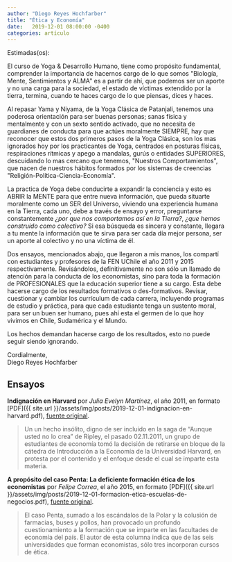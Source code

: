 ```yaml
---
author: "Diego Reyes Hochfarber"
title: "Ética y Economía"
date:   2019-12-01 08:00:00 -0400
categories: artículo
---
```


Estimadas(os):

El curso de Yoga & Desarrollo Humano, tiene como propósito fundamental, comprender la importancia de hacernos cargo de lo que somos "Biología, Mente, Sentimientos y ALMA" es a partir de ahí, que podemos ser un aporte y no una carga para la sociedad, el estado de víctimas extendido por la tierra, termina, cuando te haces cargo de lo que piensas, dices y haces.

Al repasar Yama y Niyama, de la Yoga Clásica de Patanjali, tenemos una poderosa orientación para ser buenas personas; sanas física y mentalmente y con un sexto sentido activado, que no necesita de guardianes de conducta para que actúes moralmente SIEMPRE, hay que reconocer que estos dos primeros pasos de la Yoga Clásica, son los mas ignorados hoy por los practicantes de Yoga, centrados en posturas físicas, respiraciones rítmicas y apego a mandalas, gurús o entidades SUPERIORES, descuidando lo mas cercano que tenemos, "Nuestros Comportamientos", que nacen de nuestros hábitos formados por los sistemas de creencias "Religión-Política-Ciencia-Economía". 

La practica de Yoga debe conducirte a expandir la conciencia y esto es ABRIR la MENTE para que entre nueva información, que pueda situarte moralmente como un SER del Universo, viviendo una experiencia humana en la Tierra, cada uno, debe a través de ensayo y error, preguntarse constantemente *¿por que nos comportamos así en la Tierra?*, *¿que hemos construido como colectivo?* Si esa búsqueda es sincera y constante, llegara a tu mente la información que te sirva para ser cada día mejor persona, ser un aporte al colectivo y no una víctima de él.

Dos ensayos, mencionados abajo, que llegaron a mis manos, los compartí con estudiantes y profesores de la FEN UChile el año 2011 y 2015 respectivamente. Revisándolos, definitivamente no son sólo un llamado de atención para la conducta de los economistas, sino para toda la formación de PROFESIONALES que la educación superior tiene a su cargo. Esta debe hacerse cargo de los resultados formativos o des-formativos. Revisar, cuestionar y cambiar los currículum de cada carrera, incluyendo programas de estudio y práctica, para que cada estudiante tenga un sustento moral, para ser un buen ser humano, pues ahí esta el germen de lo que hoy vivimos en Chile, Sudamérica y el Mundo.

Los hechos demandan hacerse cargo de los resultados, esto no puede seguir siendo ignorando. 

Cordialmente,  
Diego Reyes Hochfarber

## Ensayos

**Indignación en Harvard** por *Julia Evelyn Martínez*, el año 2011, en formato [PDF]({{ site.url }}/assets/img/posts/2019-12-01-indignacion-en-harvard.pdf), [fuente original](http://www.rebelion.org/noticia.php?id=139522).

> Un un hecho insólito, digno de ser incluido en la saga de “Aunque usted no lo crea” de Ripley, el pasado 02.11.2011, un grupo de estudiantes de economía tomó la decisión de retirarse en bloque de la cátedra de Introducción a la Economía de la Universidad Harvard, en protesta por el contenido y el enfoque desde el cual se imparte esta materia.

**A propósito del caso Penta: La deficiente formación ética de los economistas** por *Felipe Correa*, el año 2015, en formato [PDF]({{ site.url }}/assets/img/posts/2019-12-01-formacion-etica-escuelas-de-negocios.pdf), [fuente original](https://ciperchile.cl/2015/02/19/a-proposito-del-caso-penta-la-deficiente-formacion-etica-de-los-economistas/).

> El caso Penta, sumado a los escándalos de la Polar y la colusión de farmacias, buses y pollos, han provocado un profundo cuestionamiento a la formación que se imparte en las facultades de economía del país. El autor de esta columna indica que de las seis universidades que forman economistas, sólo tres incorporan cursos de ética.
